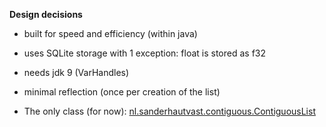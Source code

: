 **Design decisions**
* built for speed and efficiency (within java)
* uses SQLite storage with 1 exception: float is stored as f32
* needs jdk 9 (VarHandles)
* minimal reflection (once per creation of the list)

* The only class (for now): [nl.sanderhautvast.contiguous.ContiguousList](https://github.com/shautvast/Contiguous/blob/main/src/main/java/nl/sanderhautvast/contiguous/ContiguousList.java)